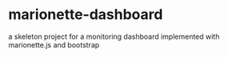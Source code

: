 marionette-dashboard
====================

a skeleton project for a monitoring dashboard implemented with marionette.js and bootstrap
